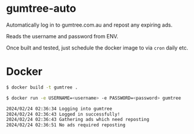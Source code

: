 # gumtree-auto

Automatically log in to gumtree.com.au and repost any expiring ads. 

Reads the username and password from ENV. 

Once built and tested, just schedule the docker image to via `cron` daily etc.


# Docker

```sh
$ docker build -t gumtree .
```

```sh
$ docker run -e USERNAME=<username> -e PASSWORD=<password> gumtree

2024/02/24 02:36:34 Logging into gumtree
2024/02/24 02:36:43 Logged in successfully!
2024/02/24 02:36:43 Gathering ads which need reposting
2024/02/24 02:36:51 No ads required reposting
```